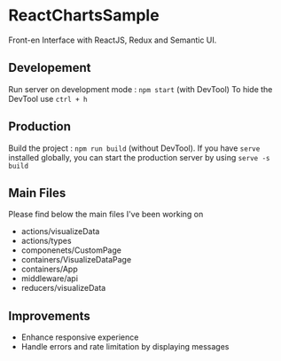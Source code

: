 # ReactChartsSample

Front-en Interface with ReactJS, Redux and Semantic UI.


## Developement

Run server on development mode : ``` npm start ``` (with DevTool)
To hide the DevTool use ``` ctrl + h ```

## Production

Build the project : ``` npm run build ``` (without DevTool).
If you have ``` serve ``` installed globally, you can start the production server by using ``` serve -s build ```


## Main Files

Please find below the main files I've been working on

* actions/visualizeData
* actions/types
* componenets/CustomPage
* containers/VisualizeDataPage
* containers/App
* middleware/api
* reducers/visualizeData


## Improvements

* Enhance responsive experience
* Handle errors and rate limitation by displaying messages


